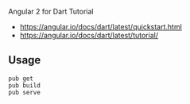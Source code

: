 Angular 2 for Dart Tutorial

- <https://angular.io/docs/dart/latest/quickstart.html>
- <https://angular.io/docs/dart/latest/tutorial/>


## Usage

```shell
pub get
pub build
pub serve
```